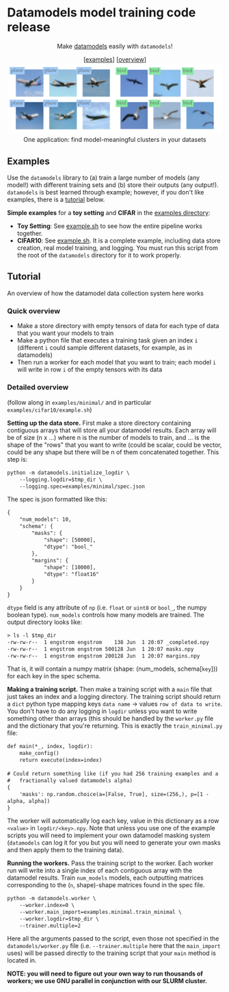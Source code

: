 
<h1>Datamodels model training code release</h1>
<p align='center'>
Make <a href='https://arxiv.org/abs/2202.00622'>datamodels</a> easily with <code>datamodels</code>!
</p>
<p align='center'>
        [<a href='#examples'>examples</a>] [<a href='#tutorial'>overview</a>]
        <br/>
        <img src="static/clusters.png"/>
        <it>One application: find model-meaningful clusters in your datasets</it>
        <br/>
</p>

## Examples
Use the `datamodels` library to (a) train a large number of models (any model!) with different training sets and (b) store their outputs (any output!). `datamodels` is best learned through example; however, if you don't like examples, there is a [tutorial](#tutorial) below.

<p><b>Simple examples</b> for a <b>toy setting</b> and <b>CIFAR</b> in the <a href="examples/">examples directory</a>:
        <ul>
                <li> <b>Toy Setting</b>: See <a href="examples/minimal/">example.sh</a> to see how the entire pipeline works together.</li>
<li> <b>CIFAR10</b>: See <a href="examples/cifar10/example.sh">example.sh</a>. It is a complete example, including data store creation, real model training, and logging. You must run this script from the root of the <code>datamodels</code> directory for it to work properly. </li>
                </ul>
</p>

## Tutorial
An overview of how the datamodel data collection system here works

### Quick overview
- Make a store directory with empty tensors of data for each type of data that you want your models to train
- Make a python file that executes a training task given an index `i` (different `i` could sample different datasets, for example, as in datamodels)
- Then run a worker for each model that you want to train; each model `i` will write in row `i` of the empty tensors with its data

### Detailed overview
(follow along in `examples/minimal/` and in particular `examples/cifar10/example.sh`)

**Setting up the data store.** First make a store directory containing contiguous arrays that will store all your datamodel results. Each array will be of size (n x ...) where n is the number of models to train, and ... is the shape of the "rows" that you want to write (could be scalar, could be vector, could be any shape but there will be n of them concatenated together. This step is:
```
python -m datamodels.initialize_logdir \
    --logging.logdir=$tmp_dir \
    --logging.spec=examples/minimal/spec.json
```

The spec is json formatted like this:
```
{
    "num_models": 10,
    "schema": {
        "masks": {
            "shape": [50000],
            "dtype": "bool_"
        },
        "margins": {
            "shape": [10000],
            "dtype": "float16"
        }
    }
}
```
`dtype` field is any attribute of `np` (i.e. `float` or `uint8` or `bool_`, the numpy boolean type). `num_models` controls how many models are trained.
The output directory looks like:
```
> ls -l $tmp_dir
-rw-rw-r--  1 engstrom engstrom    138 Jun  1 20:07 _completed.npy
-rw-rw-r--  1 engstrom engstrom 500128 Jun  1 20:07 masks.npy
-rw-rw-r--  1 engstrom engstrom 200128 Jun  1 20:07 margins.npy
```
That is, it will contain a numpy matrix (shape: (num_models, schema\[`key`\]))
for each key in the spec schema.

**Making a training script.**
Then make a training script with a `main` file that just takes an index and a logging directory.
The training script should return a `dict` python type mapping keys `data name` -> values `row of data to write`.
You don't have to do any logging in `logdir` unless you want to write something
other than arrays (this should be handled by the `worker.py` file and the
dictionary that you're returning. This is exactly the `train_minimal.py` file:
```
def main(*_, index, logdir):
    make_config()
    return execute(index=index)
    
# Could return something like (if you had 256 training examples and a
#   fractionally valued datamodels alpha)
{
    'masks': np.random.choice(a=[False, True], size=(256,), p=[1 - alpha, alpha])
}
```
The worker will automatically log each key, value in this dictionary as a row `<value>` in `logdir/<key>.npy`.
Note that unless you use one of the example scripts you will need to implement
your own datamodel masking system (`datamodels` can log it for you but you will
need to generate your own masks and then apply them to the training data).

**Running the workers.**
Pass the training script to the worker. Each worker run will write into a single index of each contiguous array with the datamodel results. Train `num_models` models, each outputting matrices corresponding to the (`n`, shape)-shape matrices found in the spec file.


```
python -m datamodels.worker \
    --worker.index=0 \
    --worker.main_import=examples.minimal.train_minimal \
    --worker.logdir=$tmp_dir \
    --trainer.multiple=2
```

Here all the arguments passed to the script, even those not specified in the `datamodels/worker.py` file (i.e. `--trainer.multiple` here that the `main_import` uses) will be passed directly to the training script that your `main` method is located in.

**NOTE: you will need to figure out your own way to run thousands of workers; we use GNU parallel in conjunction with our SLURM cluster.**
